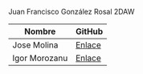 Juan Francisco González Rosal 2DAW

| Nombre | GitHub |
| ----------- | ----------- |
| Jose Molina | [Enlace](https://www.example.com)  |
| Igor Morozanu | [Enlace](https://www.example.com) |
